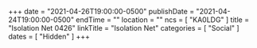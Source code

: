+++
date = "2021-04-26T19:00:00-0500"
publishDate = "2021-04-24T19:00:00-0500"
endTime = ""
location = ""
ncs = [ "KA0LDG" ]
title = "Isolation Net 0426"
linkTitle = "Isolation Net"
categories = [ "Social" ]
dates = [ "Hidden" ]
+++
